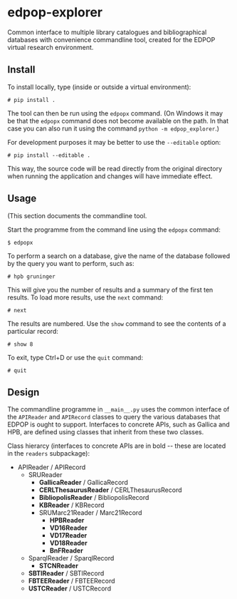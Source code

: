 # edpop-explorer
Common interface to multiple library catalogues and bibliographical databases
with convenience commandline tool, created for the EDPOP virtual research
environment.

## Install

To install locally, type (inside or outside a virtual environment):

    # pip install .

The tool can then be run using the `edpopx` command. (On Windows it may
be that the `edpopx` command does not become available on the path. In that
case you can also run it using the command `python -m edpop_explorer`.)

For development purposes it may be better to use the `--editable` option:

    # pip install --editable .

This way, the source code will be read directly from the original directory
when running the application and changes will have immediate effect.

## Usage

(This section documents the commandline tool.

Start the programme from the command line using the `edpopx` command:

    $ edpopx

To perform a search on a database, give the name of the database followed by
the query you want to perform, such as:

    # hpb gruninger

This will give you the number of results and a summary of the first ten
results. To load more results, use the `next` command:

    # next

The results are numbered. Use the `show` command to see the contents of a
particular record:

    # show 8

To exit, type Ctrl+D or use the `quit` command:

    # quit

## Design

The commandline programme in `__main__.py` uses the common interface of
the `APIReader` and `APIRecord` classes to query the various databases that
EDPOP is ought to support. Interfaces to concrete APIs, such as Gallica and
HPB, are defined using classes that inherit from these two classes.

Class hierarcy (interfaces to concrete APIs are in bold -- these are located
in the `readers` subpackage):

- APIReader / APIRecord
  - SRUReader
    - **GallicaReader** / GallicaRecord
    - **CERLThesaurusReader** / CERLThesaurusRecord
    - **BibliopolisReader** / BibliopolisRecord
    - **KBReader** / KBRecord
    - SRUMarc21Reader / Marc21Record
      - **HPBReader**
      - **VD16Reader**
      - **VD17Reader**
      - **VD18Reader**
      - **BnFReader**
  - SparqlReader / SparqlRecord
    - **STCNReader**
  - **SBTIReader** / SBTIRecord
  - **FBTEEReader** / FBTEERecord
  - **USTCReader** / USTCRecord
